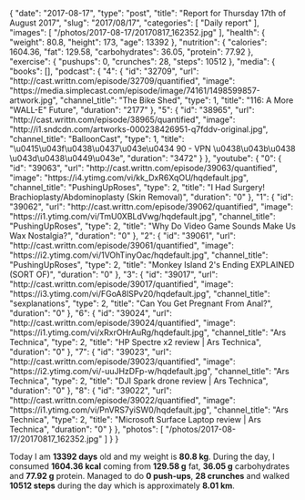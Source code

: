 {
    "date": "2017-08-17",
    "type": "post",
    "title": "Report for Thursday 17th of August 2017",
    "slug": "2017\/08\/17",
    "categories": [
        "Daily report"
    ],
    "images": [
        "\/photos\/2017-08-17\/20170817_162352.jpg"
    ],
    "health": {
        "weight": 80.8,
        "height": 173,
        "age": 13392
    },
    "nutrition": {
        "calories": 1604.36,
        "fat": 129.58,
        "carbohydrates": 36.05,
        "protein": 77.92
    },
    "exercise": {
        "pushups": 0,
        "crunches": 28,
        "steps": 10512
    },
    "media": {
        "books": [],
        "podcast": {
            "4": {
                "id": "32709",
                "url": "http:\/\/cast.writtn.com\/episode\/32709\/quantified",
                "image": "https:\/\/media.simplecast.com\/episode\/image\/74161\/1498599857-artwork.jpg",
                "channel_title": "The Bike Shed",
                "type": 1,
                "title": "116: A More \"WALL-E\" Future",
                "duration": "2177"
            },
            "5": {
                "id": "38965",
                "url": "http:\/\/cast.writtn.com\/episode\/38965\/quantified",
                "image": "http:\/\/i1.sndcdn.com\/artworks-000238426951-q7fddv-original.jpg",
                "channel_title": "BalloonCast",
                "type": 1,
                "title": "\u0415\u043f\u0438\u0437\u043e\u0434 90 - VPN \u0438\u043b\u0438 \u043d\u0438\u0449\u043e",
                "duration": "3472"
            }
        },
        "youtube": {
            "0": {
                "id": "39063",
                "url": "http:\/\/cast.writtn.com\/episode\/39063\/quantified",
                "image": "https:\/\/i4.ytimg.com\/vi\/kk_DxR6XqOU\/hqdefault.jpg",
                "channel_title": "PushingUpRoses",
                "type": 2,
                "title": "I Had Surgery! Brachioplasty\/Abdominoplasty (Skin Removal)",
                "duration": "0"
            },
            "1": {
                "id": "39062",
                "url": "http:\/\/cast.writtn.com\/episode\/39062\/quantified",
                "image": "https:\/\/i1.ytimg.com\/vi\/TmU0XBLdVwg\/hqdefault.jpg",
                "channel_title": "PushingUpRoses",
                "type": 2,
                "title": "Why Do Video Game Sounds Make Us Wax Nostalgia?",
                "duration": "0"
            },
            "2": {
                "id": "39061",
                "url": "http:\/\/cast.writtn.com\/episode\/39061\/quantified",
                "image": "https:\/\/i2.ytimg.com\/vi\/1VOhTinyOac\/hqdefault.jpg",
                "channel_title": "PushingUpRoses",
                "type": 2,
                "title": "Monkey Island 2's Ending EXPLAINED (SORT OF)",
                "duration": "0"
            },
            "3": {
                "id": "39017",
                "url": "http:\/\/cast.writtn.com\/episode\/39017\/quantified",
                "image": "https:\/\/i3.ytimg.com\/vi\/FGoA8lSPv20\/hqdefault.jpg",
                "channel_title": "sexplanations",
                "type": 2,
                "title": "Can You Get Pregnant From Anal?",
                "duration": "0"
            },
            "6": {
                "id": "39024",
                "url": "http:\/\/cast.writtn.com\/episode\/39024\/quantified",
                "image": "https:\/\/i1.ytimg.com\/vi\/xRxrOHrAuRg\/hqdefault.jpg",
                "channel_title": "Ars Technica",
                "type": 2,
                "title": "HP Spectre x2 review | Ars Technica",
                "duration": "0"
            },
            "7": {
                "id": "39023",
                "url": "http:\/\/cast.writtn.com\/episode\/39023\/quantified",
                "image": "https:\/\/i2.ytimg.com\/vi\/-uuJHzDFp-w\/hqdefault.jpg",
                "channel_title": "Ars Technica",
                "type": 2,
                "title": "DJI Spark drone review | Ars Technica",
                "duration": "0"
            },
            "8": {
                "id": "39022",
                "url": "http:\/\/cast.writtn.com\/episode\/39022\/quantified",
                "image": "https:\/\/i1.ytimg.com\/vi\/PnVRS7yiSW0\/hqdefault.jpg",
                "channel_title": "Ars Technica",
                "type": 2,
                "title": "Microsoft Surface Laptop review | Ars Technica",
                "duration": "0"
            }
        },
        "photos": [
            "\/photos\/2017-08-17\/20170817_162352.jpg"
        ]
    }
}

Today I am <strong>13392 days</strong> old and my weight is <strong>80.8 kg</strong>. During the day, I consumed <strong>1604.36 kcal</strong> coming from <strong>129.58 g</strong> fat, <strong>36.05 g</strong> carbohydrates and <strong>77.92 g</strong> protein. Managed to do <strong>0 push-ups</strong>, <strong>28 crunches</strong> and walked <strong>10512 steps</strong> during the day which is approximately <strong>8.01 km</strong>.